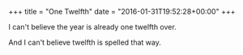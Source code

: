 +++
title = "One Twelfth"
date = "2016-01-31T19:52:28+00:00"
+++

I can't believe the year is already one twelfth over.

And I can't believe twelfth is spelled that way.
			